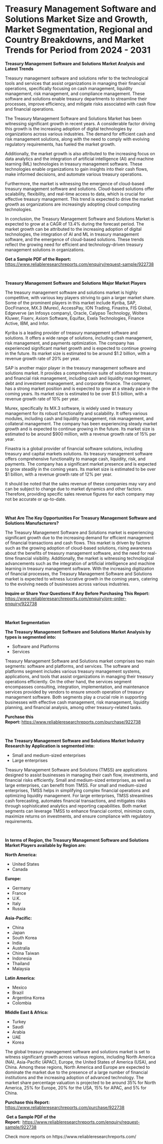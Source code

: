 <p><h1>Treasury Management Software and Solutions Market Size and Growth, Market Segmentation, Regional and Country Breakdowns, and Market Trends for Period from 2024 -  2031</h1></p><p><strong>Treasury Management Software and Solutions Market Analysis and Latest Trends</strong></p>
<p><p>Treasury management software and solutions refer to the technological tools and services that assist organizations in managing their financial operations, specifically focusing on cash management, liquidity management, risk management, and compliance management. These software and solutions enable treasury departments to streamline their processes, improve efficiency, and mitigate risks associated with cash flow and financial operations.</p><p>The Treasury Management Software and Solutions Market has been witnessing significant growth in recent years. A considerable factor driving this growth is the increasing adoption of digital technologies by organizations across various industries. The demand for efficient cash and risk management solutions, along with the need to comply with evolving regulatory requirements, has fueled the market growth.</p><p>Additionally, the market growth is also attributed to the increasing focus on data analytics and the integration of artificial intelligence (AI) and machine learning (ML) technologies in treasury management software. These technologies enable organizations to gain insights into their cash flows, make informed decisions, and automate various treasury operations.</p><p>Furthermore, the market is witnessing the emergence of cloud-based treasury management software and solutions. Cloud-based solutions offer scalability, flexibility, and real-time access to data, which is crucial for effective treasury management. This trend is expected to drive the market growth as organizations are increasingly adopting cloud computing technologies.</p><p>In conclusion, the Treasury Management Software and Solutions Market is expected to grow at a CAGR of 13.4% during the forecast period. The market growth can be attributed to the increasing adoption of digital technologies, the integration of AI and ML in treasury management software, and the emergence of cloud-based solutions. These trends reflect the growing need for efficient and technology-driven treasury management solutions in organizations.</p></p>
<p><strong>Get a Sample PDF of the Report:&nbsp;</strong> <a href="https://www.reliableresearchreports.com/enquiry/request-sample/922738">https://www.reliableresearchreports.com/enquiry/request-sample/922738</a></p>
<p>&nbsp;</p>
<p><strong>Treasury Management Software and Solutions Major Market Players</strong></p>
<p><p>The treasury management software and solutions market is highly competitive, with various key players striving to gain a larger market share. Some of the prominent players in this market include Kyriba, SAP, DocFinance, MX.3 (Murex), AccessPay, ION Trading, Finastra, FIS Global, Edgeverve (an Infosys company), Oracle, Calypso Technology, Wolters Kluwer, Fiserv, Axiom Software, Equifax, Exela Technologies, Finance Active, IBM, and Infor.</p><p>Kyriba is a leading provider of treasury management software and solutions. It offers a wide range of solutions, including cash management, risk management, and payments optimization. The company has experienced significant market growth and is expected to continue growing in the future. Its market size is estimated to be around $1.2 billion, with a revenue growth rate of 20% per year.</p><p>SAP is another major player in the treasury management software and solutions market. It provides a comprehensive suite of solutions for treasury and financial risk management, including cash and liquidity management, debt and investment management, and corporate finance. The company has a strong market position and is expected to grow at a steady pace in the coming years. Its market size is estimated to be over $1.5 billion, with a revenue growth rate of 10% per year.</p><p>Murex, specifically its MX.3 software, is widely used in treasury management for its robust functionality and scalability. It offers various modules, including cash and liquidity management, risk management, and collateral management. The company has been experiencing steady market growth and is expected to continue growing in the future. Its market size is estimated to be around $900 million, with a revenue growth rate of 15% per year.</p><p>Finastra is a global provider of financial software solutions, including treasury and capital markets solutions. Its treasury management software offers comprehensive functionality to manage cash, liquidity, risk, and payments. The company has a significant market presence and is expected to grow steadily in the coming years. Its market size is estimated to be over $1 billion, with a revenue growth rate of 12% per year.</p><p>It should be noted that the sales revenue of these companies may vary and can be subject to change due to market dynamics and other factors. Therefore, providing specific sales revenue figures for each company may not be accurate or up-to-date.</p></p>
<p>&nbsp;</p>
<p><strong>What Are The Key Opportunities For Treasury Management Software and Solutions Manufacturers?</strong></p>
<p><p>The Treasury Management Software and Solutions market is experiencing significant growth due to the increasing demand for efficient management of financial transactions and cash flows. This market is driven by factors such as the growing adoption of cloud-based solutions, rising awareness about the benefits of treasury management software, and the need for real-time financial visibility. Additionally, the market is witnessing technological advancements such as the integration of artificial intelligence and machine learning in treasury management software. With the increasing digitization of financial processes, the Treasury Management Software and Solutions market is expected to witness lucrative growth in the coming years, catering to the evolving needs of businesses across various industries.</p></p>
<p><strong>Inquire or Share Your Questions If Any Before Purchasing This Report:</strong> <a href="https://www.reliableresearchreports.com/enquiry/pre-order-enquiry/922738">https://www.reliableresearchreports.com/enquiry/pre-order-enquiry/922738</a></p>
<p>&nbsp;</p>
<p><strong>Market Segmentation</strong></p>
<p><strong>The Treasury Management Software and Solutions Market Analysis by types is segmented into:</strong></p>
<p><ul><li>Software and Platforms</li><li>Services</li></ul></p>
<p><p>Treasury Management Software and Solutions market comprises two main segments: software and platforms, and services. The software and platforms segment includes various treasury management systems, applications, and tools that assist organizations in managing their treasury operations efficiently. On the other hand, the services segment encompasses consulting, integration, implementation, and maintenance services provided by vendors to ensure smooth operation of treasury management software. Both segments play a crucial role in supporting businesses with effective cash management, risk management, liquidity planning, and financial analysis, among other treasury-related tasks.</p></p>
<p><strong>Purchase this Report:&nbsp;</strong><a href="https://www.reliableresearchreports.com/purchase/922738">https://www.reliableresearchreports.com/purchase/922738</a></p>
<p>&nbsp;</p>
<p><strong>The Treasury Management Software and Solutions Market Industry Research by Application is segmented into:</strong></p>
<p><ul><li>Small and medium-sized enterprises</li><li>Large enterprises</li></ul></p>
<p><p>Treasury Management Software and Solutions (TMSS) are applications designed to assist businesses in managing their cash flow, investments, and financial risks efficiently. Small and medium-sized enterprises, as well as large enterprises, can benefit from TMSS. For small and medium-sized enterprises, TMSS helps in simplifying complex financial operations and optimizing liquidity management. For large enterprises, TMSS streamlines cash forecasting, automates financial transactions, and mitigates risks through sophisticated analytics and reporting capabilities. Both market segments can leverage TMSS to enhance financial control, minimize costs, maximize returns on investments, and ensure compliance with regulatory requirements.</p></p>
<p>&nbsp;</p>
<p><strong>In terms of Region, the Treasury Management Software and Solutions Market Players available by Region are:</strong></p>
<p>
    <p> <strong> North America: </strong>
        <ul>
            <li>United States</li>
            <li>Canada</li>
        </ul>
        </p> 
    <p> <strong> Europe: </strong>
        <ul>
            <li>Germany</li>
            <li>France</li>
            <li>U.K.</li>
            <li>Italy</li>
            <li>Russia</li>
        </ul>
        </p> 
    <p> <strong> Asia-Pacific: </strong>
        <ul>
            <li>China</li>
            <li>Japan</li>
            <li>South Korea</li>
            <li>India</li>
            <li>Australia</li>
            <li>China Taiwan</li>
            <li>Indonesia</li>
            <li>Thailand</li>
            <li>Malaysia</li>
        </ul>
        </p> 
    <p> <strong> Latin America: </strong>
        <ul>
            <li>Mexico</li>
            <li>Brazil</li>
            <li>Argentina Korea</li>
            <li>Colombia</li>
        </ul>
        </p> 
    <p> <strong> Middle East & Africa: </strong>
        <ul>
            <li>Turkey</li>
            <li>Saudi</li>
            <li>Arabia</li>
            <li>UAE</li>
            <li>Korea</li>
        </ul>
    </p>
    </p>
<p><p>The global treasury management software and solutions market is set to witness significant growth across various regions, including North America (NA), Asia-Pacific (APAC), Europe, the United States of America (USA), and China. Among these regions, North America and Europe are expected to dominate the market due to the presence of a large number of financial institutions and the increasing adoption of advanced technology. The market share percentage valuation is projected to be around 35% for North America, 25% for Europe, 20% for the USA, 15% for APAC, and 5% for China.</p></p>
<p><strong>Purchase this Report: </strong><a href="https://www.reliableresearchreports.com/purchase/922738">https://www.reliableresearchreports.com/purchase/922738</a></p>
<p>&nbsp;<strong>Get a Sample PDF of the Report:&nbsp;&nbsp;</strong><a href="https://www.reliableresearchreports.com/enquiry/request-sample/922738">https://www.reliableresearchreports.com/enquiry/request-sample/922738</a></p>
<p><strong></strong></p>
<p>Check more reports on https://www.reliableresearchreports.com/</p>